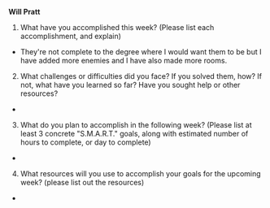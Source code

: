 **Will Pratt**
1. What have you accomplished this week? (Please list each accomplishment, and explain)
* They're not complete to the degree where I would want them to be but I have added more enemies and I have also made more rooms. 
2. What challenges or difficulties did you face? If you solved them, how? If not, what have you learned so far? Have you sought help or other resources?
*  
3. What do you plan to accomplish in the following week? (Please list at least 3 concrete "S.M.A.R.T." goals, along with estimated number of hours to complete, or day to complete)
* 
4. What resources will you use to accomplish your goals for the upcoming week? (please list out the resources)
* 
